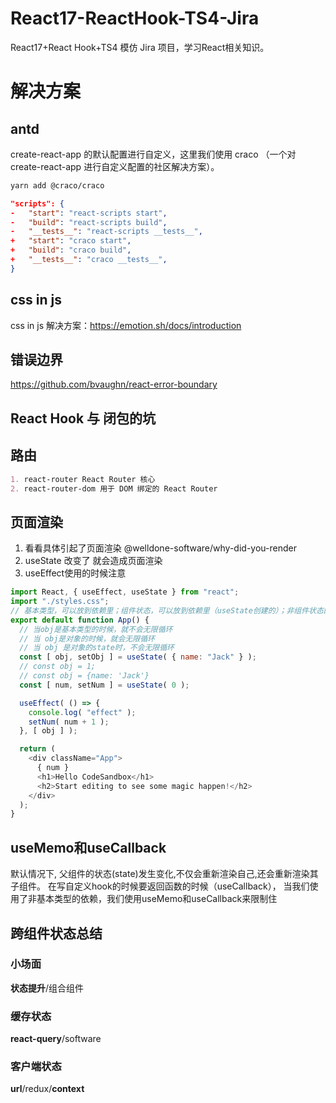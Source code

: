 # React17-ReactHook-TS4-Jira

React17+React Hook+TS4 模仿 Jira 项目，学习React相关知识。

# 解决方案

## antd

create-react-app 的默认配置进行自定义，这里我们使用 craco （一个对 create-react-app 进行自定义配置的社区解决方案）。

```md
yarn add @craco/craco
```

```json
"scripts": {
-   "start": "react-scripts start",
-   "build": "react-scripts build",
-   "__tests__": "react-scripts __tests__",
+   "start": "craco start",
+   "build": "craco build",
+   "__tests__": "craco __tests__",
}
```

## css in js

css in js 解决方案：https://emotion.sh/docs/introduction

## 错误边界

https://github.com/bvaughn/react-error-boundary

## React Hook 与 闭包的坑

## 路由

```md
1. react-router React Router 核心
2. react-router-dom 用于 DOM 绑定的 React Router
```

## 页面渲染

1. 看看具体引起了页面渲染 @welldone-software/why-did-you-render
2. useState 改变了 就会造成页面渲染
3. useEffect使用的时候注意

```js
import React, { useEffect, useState } from "react";
import "./styles.css";
// 基本类型，可以放到依赖里；组件状态，可以放到依赖里（useState创建的）；非组件状态的   对象（对象，数组，函数等） ，绝不可以放到依赖里，会造成死循环渲染
export default function App() {
  // 当obj是基本类型的时候，就不会无限循环
  // 当 obj是对象的时候，就会无限循环
  // 当 obj 是对象的state时，不会无限循环
  const [ obj, setObj ] = useState( { name: "Jack" } );
  // const obj = 1;
  // const obj = {name: 'Jack'}
  const [ num, setNum ] = useState( 0 );

  useEffect( () => {
    console.log( "effect" );
    setNum( num + 1 );
  }, [ obj ] );

  return (
    <div className="App">
      { num }
      <h1>Hello CodeSandbox</h1>
      <h2>Start editing to see some magic happen!</h2>
    </div>
  );
}
```

## useMemo和useCallback

默认情况下, 父组件的状态(state)发生变化,不仅会重新渲染自己,还会重新渲染其子组件。 在写自定义hook的时候要返回函数的时候（useCallback），
当我们使用了非基本类型的依赖，我们使用useMemo和useCallback来限制住

## 跨组件状态总结
### 小场面
**状态提升**/组合组件
### 缓存状态
**react-query**/software
### 客户端状态
**url**/redux/**context**
